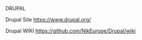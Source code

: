 
DRUPAL



Drupal Site https://www.drupal.org/




Drupal WIKI  https://github.com/NikEurope/Drupal/wiki






